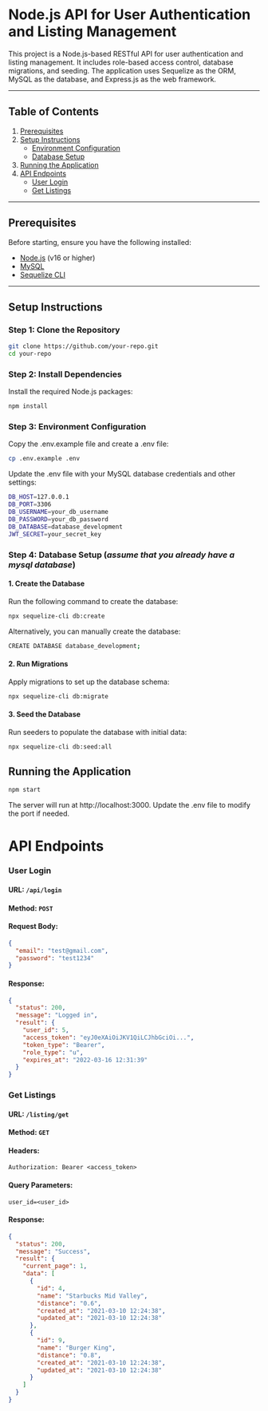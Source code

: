 # Node.js API for User Authentication and Listing Management

This project is a Node.js-based RESTful API for user authentication and listing management. It includes role-based access control, database migrations, and seeding. The application uses Sequelize as the ORM, MySQL as the database, and Express.js as the web framework.

---

## **Table of Contents**

1. [Prerequisites](#prerequisites)
2. [Setup Instructions](#setup-instructions)
   - [Environment Configuration](#environment-configuration)
   - [Database Setup](#database-setup)
3. [Running the Application](#running-the-application)
4. [API Endpoints](#api-endpoints)
   - [User Login](#user-login)
   - [Get Listings](#get-listings)

---

## **Prerequisites**

Before starting, ensure you have the following installed:

- [Node.js](https://nodejs.org/) (v16 or higher)
- [MySQL](https://www.mysql.com/)
- [Sequelize CLI](https://sequelize.org/)

---

## **Setup Instructions**

### **Step 1: Clone the Repository**

```bash
git clone https://github.com/your-repo.git
cd your-repo
```

### **Step 2: Install Dependencies**

Install the required Node.js packages:

```bash
npm install
```

### **Step 3: Environment Configuration**

Copy the .env.example file and create a .env file:

```bash
cp .env.example .env
```

Update the .env file with your MySQL database credentials and other settings:

```bash
DB_HOST=127.0.0.1
DB_PORT=3306
DB_USERNAME=your_db_username
DB_PASSWORD=your_db_password
DB_DATABASE=database_development
JWT_SECRET=your_secret_key
```

### **Step 4: Database Setup** (_assume that you already have a mysql database_)

#### **1. Create the Database**

Run the following command to create the database:

```bash
npx sequelize-cli db:create
```

Alternatively, you can manually create the database:

```bash
CREATE DATABASE database_development;
```

#### **2. Run Migrations**

Apply migrations to set up the database schema:

```bash
npx sequelize-cli db:migrate
```

#### **3. Seed the Database**

Run seeders to populate the database with initial data:

```bash
npx sequelize-cli db:seed:all
```

## Running the Application

```bash
npm start
```

The server will run at http://localhost:3000. Update the .env file to modify the port if needed.

# API Endpoints

### User Login

#### URL: `/api/login`

#### Method: `POST`

#### Request Body:

```json
{
  "email": "test@gmail.com",
  "password": "test1234"
}
```

#### Response:

```json
{
  "status": 200,
  "message": "Logged in",
  "result": {
    "user_id": 5,
    "access_token": "eyJ0eXAiOiJKV1QiLCJhbGciOi...",
    "token_type": "Bearer",
    "role_type": "u",
    "expires_at": "2022-03-16 12:31:39"
  }
}
```

### Get Listings

#### URL: `/listing/get`

#### Method: `GET`

#### Headers:

```
Authorization: Bearer <access_token>
```

#### Query Parameters:

```
user_id=<user_id>
```

#### Response:

```json
{
  "status": 200,
  "message": "Success",
  "result": {
    "current_page": 1,
    "data": [
      {
        "id": 4,
        "name": "Starbucks Mid Valley",
        "distance": "0.6",
        "created_at": "2021-03-10 12:24:38",
        "updated_at": "2021-03-10 12:24:38"
      },
      {
        "id": 9,
        "name": "Burger King",
        "distance": "0.8",
        "created_at": "2021-03-10 12:24:38",
        "updated_at": "2021-03-10 12:24:38"
      }
    ]
  }
}
```
